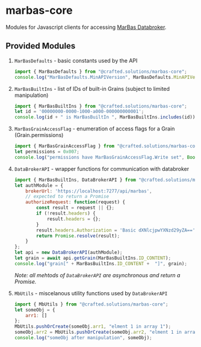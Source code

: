# marbas-core
Modules for Javascript clients for accessing [MarBas Databroker](/Crafted-Solutions/marbas-databroker).

## Provided Modules
1. `MarBasDefaults` - basic constants used by the API

	```javascript
	import { MarBasDefaults } from "@crafted.solutions/marbas-core";
	console.log("MarBasDefaults.MinAPIVersion", MarBasDefaults.MinAPIVersion);
	```
 
1. `MarBasBuiltIns` - list of IDs of built-in Grains (subject to limited manipulation)

	```javascript
	import { MarBasBuiltIns } from "@crafted.solutions/marbas-core";
	let id = '00000000-0000-1000-a000-000000000001';
	console.log(id + " is MarBasBuiltIn ", MarBasBuiltIns.includes(id));
	```
1. `MarBasGrainAccessFlag` - enumeration of access flags for a Grain (Grain.permissions)

	```javascript
	import { MarBasGrainAccessFlag } from "@crafted.solutions/marbas-core";
	let permissions = 0x007;
	console.log("permissions have MarBasGrainAccessFlag.Write set", Boolean(MarBasGrainAccessFlag.Write & permissions));
	```
1. `DataBrokerAPI` - wrapper functions for communication with databroker

	```javascript
	import { MarBasBuiltIns, DataBrokerAPI } from "@crafted.solutions/marbas-core";
	let authModule = {
		brokerUrl: 'https://localhost:7277/api/marbas',
		// expected to return a Promise
		authorizeRequest: function(request) {
			const result = request || {};
			if (!result.headers) {
				result.headers = {};
			}
			result.headers.Authorization = 'Basic dXNlcjpwYXNzd29yZA==';
			return Promise.resolve(result);
		}
	};
	let api = new DataBrokerAPI(authModule);
	let grain = await api.getGrain(MarBasBuiltIns.ID_CONTENT);
	console.log("grain[" + MarBasBuiltIns.ID_CONTENT +  "]", grain);
	```
	*Note: all mehtods of `DataBrokerAPI` are asynchronous and return a Promise.*
1. `MbUtils` - miscelanous utility functions used by `DataBrokerAPI`

	```javascript
	import { MbUtils } from "@crafted.solutions/marbas-core";
	let someObj = {
		arr1: []
	};
	MbUtils.pushOrCreate(someObj.arr1, "elment 1 in array 1");
	someObj.arr2 = MbUtils.pushOrCreate(someObj.arr2, "elment 1 in array 2");
	console.log("someObj after manipulation", someObj);
	```
